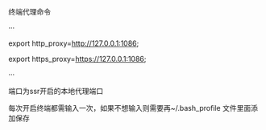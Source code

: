 终端代理命令

···

export http_proxy=http://127.0.0.1:1086;

export https_proxy=https://127.0.0.1:1086;

···

端口为ssr开启的本地代理端口

每次开启终端都需输入一次，如果不想输入则需要再~/.bash_profile 文件里面添加保存